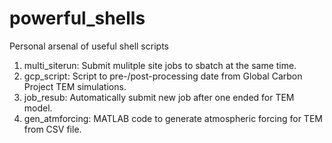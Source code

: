 # powerful_shells
Personal arsenal of useful shell scripts
1. multi_siterun: Submit mulitple site jobs to sbatch at the same time.
2. gcp_script: Script to pre-/post-processing date from Global Carbon Project TEM simulations.
3. job_resub: Automatically submit new job after one ended for TEM model.
4. gen_atmforcing: MATLAB code to generate atmospheric forcing for TEM from CSV file.

